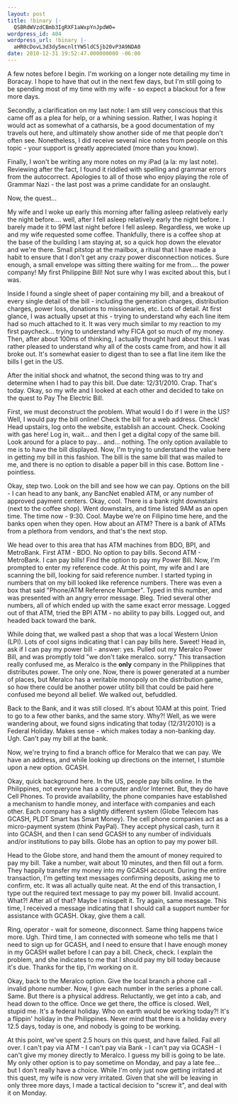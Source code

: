 ```yaml
---
layout: post
title: !binary |-
  QSBRdWVzdCBmb3IgRXF1aWxpYnJpdW0=
wordpress_id: 404
wordpress_url: !binary |-
  aHR0cDovL3d3dy5mcnltYW5ldC5jb20vP3A9NDA0
date: 2010-12-31 19:52:47.000000000 -06:00
---
```

A few notes before I begin. I'm working on a longer note detailing my time in Boracay. I hope to have that out in the next few days, but I'm still going to be spending most of my time with my wife - so expect a blackout for a few more days.

Secondly, a clarification on my last note: I am still very conscious that this came off as a plea for help, or a whining session. Rather, I was hoping it would act as somewhat of a catharsis, be a good documentation of my travels out here, and ultimately show another side of me that people don't often see. Nonetheless, I did receive several nice notes from people on this topic - your support is greatly appreciated (more than you know).

Finally, I won't be writing any more notes on my iPad (a la: my last note). Reviewing after the fact, I found it riddled with spelling and grammar errors from the autocorrect. Apologies to all of those who enjoy playing the role of Grammar Nazi - the last post was a prime candidate for an onslaught.

Now, the quest...

My wife and I woke up early this morning after falling asleep relatively early the night before.... well, after I fell asleep relatively early the night before. I barely made it to 9PM last night before I fell asleep. Regardless, we woke up and my wife requested some coffee. Thankfully, there is a coffee shop at the base of the building I am staying at, so a quick hop down the elevator and we're there. Small pitstop at the mailbox, a ritual that I have made a habit to ensure that I don't get any crazy power disconnection notices. Sure enough, a small envelope was sitting there waiting for me from.... the power company! My first Philippine Bill! Not sure why I was excited about this, but I was.

Inside I found a single sheet of paper containing my bill, and a breakout of every single detail of the bill - including the generation charges, distribution charges, power loss, donations to missionaries, etc. Lots of detail. At first glance, I was actually upset at this - trying to understand why each line item had so much attached to it. It was very much similar to my reaction to my first paycheck... trying to understand why FICA got so much of my money. Then, after about 100ms of thinking, I actually thought hard about this. I was rather pleased to understand why all of the costs came from, and how it all broke out. It's somewhat easier to digest than to see a flat line item like the bills I get in the US.

After the initial shock and whatnot, the second thing was to try and determine when I had to pay this bill. Due date: 12/31/2010. Crap. That's today. Okay, so my wife and I looked at each other and decided to take on the quest to Pay The Electric Bill.

First, we must deconstruct the problem. What would I do if I were in the US? Well, I would pay the bill online! Check the bill for a web address. Check! Head upstairs, log onto the website, establish an account. Check. Cooking with gas here! Log in, wait... and then I get a digital copy of the same bill. Look around for a place to pay... and... nothing. The only option available to me is to have the bill displayed. Now, I'm trying to understand the value here in getting my bill in this fashion. The bill is the same bill that was mailed to me, and there is no option to disable a paper bill in this case. Bottom line - pointless.

Okay, step two. Look on the bill and see how we can pay. Options on the bill - I can head to any bank, any BancNet enabled ATM, or any number of approved payment centers. Okay, cool. There is a bank right downstairs (next to the coffee shop). Went downstairs, and time listed 9AM as an open time. The time now - 9:30. Cool. Maybe we're on Filipino time here, and the banks open when they open. How about an ATM? There is a bank of ATMs from a plethora from vendors, and that's the next stop.

We head over to this area that has ATM machines from BDO, BPI, and MetroBank. First ATM - BDO. No option to pay bills. Second ATM - MetroBank. I can pay bills! Find the option to pay my Power Bill. Now, I'm prompted to enter my reference code. At this point, my wife and I are scanning the bill, looking for said reference number. I started typing in numbers that on my bill looked like reference numbers. There was even a box that said "Phone/ATM Reference Number". Typed in this number, and was presented with an angry error message. Bleg. Tried several other numbers, all of which ended up with the same exact error message. Logged out of that ATM, tried the BPI ATM - no ability to pay bills. Logged out, and headed back toward the bank.

While doing that, we walked past a shop that was a local Western Union (LPI). Lots of cool signs indicating that I can pay bills here. Sweet! Head in, ask if I can pay my power bill - answer: yes. Pulled out my Meralco Power Bill, and was promptly told "we don't take meralco. sorry." This transaction really confused me, as Meralco is the <strong>only</strong> company in the Philippines that distributes power. The only one. Now, there is power generated at a number of places, but Meralco has a veritable monopoly on the distribution game, so how there could be another power utility bill that could be paid here confused me beyond all belief. We walked out, befuddled.

Back to the Bank, and it was still closed. It's about 10AM at this point. Tried to go to a few other banks, and the same story. Why?! Well, as we were wandering about, we found signs indicating that today (12/31/2010) is a Federal Holiday. Makes sense - which makes today a non-banking day. Ugh. Can't pay my bill at the bank.

Now, we're trying to find a branch office for Meralco that we can pay. We have an address, and while looking up directions on the internet, I stumble upon a new option. GCASH.

Okay, quick background here. In the US, people pay bills online. In the Philippines, not everyone has a computer and/or Internet. But, they do have Cell Phones. To provide availability, the phone companies have established a mechanism to handle money, and interface with companies and each other. Each company has a slightly different system (Globe Telecom has GCASH, PLDT Smart has Smart Money). The cell phone companies act as a micro-payment system (think PayPal). They accept physical cash, turn it into GCASH, and then I can send GCASH to any number of individuals and/or institutions to pay bills. Globe has an option to pay my power bill.

Head to the Globe store, and hand them the amount of money required to pay my bill. Take a number, wait about 10 minutes, and then fill out a form. They happily transfer my money into my GCASH account. During the entire transaction, I'm getting text messages confirming deposits, asking me to confirm, etc. It was all actually quite neat. At the end of this transaction, I type out the required text message to pay my power bill. Invalid account. What?! After all of that? Maybe I misspelt it. Try again, same message. This time, I received a message indicating that I should call a support number for assistance with GCASH. Okay, give them a call.

Ring, operator - wait for someone, disconnect. Same thing happens twice more. Ugh. Third time, I am connected with someone who tells me that I need to sign up for GCASH, and I need to ensure that I have enough money in my GCASH wallet before I can pay a bill. Check, check. I explain the problem, and she indicates to me that I should pay my bill today because it's due. Thanks for the tip, I'm working on it.

Okay, back to the Meralco option. Give the local branch a phone call - invalid phone number. Now, I give each number in the series a phone call. Same. But there is a physical address. Reluctantly, we get into a cab, and head down to the office. Once we get there, the office is closed. Well, stupid me. It's a federal holiday. Who on earth would be working today?! It's a flippin' holiday in the Philippines. Never mind that there is a holiday every 12.5 days, today is one, and nobody is going to be working.

At this point, we've spent 2.5 hours on this quest, and have failed. Fail all over. I can't pay via ATM - I can't pay via Bank - I can't pay via GCASH - I can't give my money directly to Meralco. I guess my bill is going to be late. My only other option is to pay sometime on Monday, and pay a late fee... but I don't really have a choice. While I'm only just now getting irritated at this quest, my wife is now very irritated. Given that she will be leaving in only three more days, I made a tactical decision to "screw it", and deal with it on Monday.
